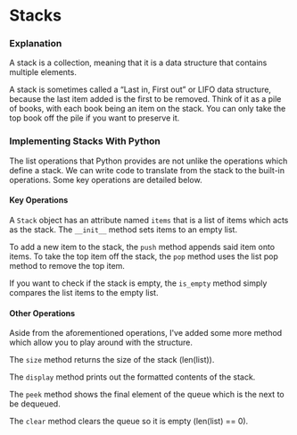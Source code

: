 # Stacks


### Explanation

A stack is a collection, meaning that it is a data structure that contains multiple elements.

A stack is sometimes called a “Last in, First out” or LIFO data structure, because the last item added is the first to be removed. Think of it as a pile of books, with each book being an item on the stack. You can only take the top book off the pile if you want to preserve it.

### Implementing Stacks With Python

The list operations that Python provides are not unlike the operations which define a stack. We can write code to translate from the stack to the built-in operations. Some key operations are detailed below.

#### Key Operations

A `Stack` object has an attribute named `items` that is a list of items which acts as the stack. The `__init__` method sets items to an empty list.

To add a new item to the stack, the `push` method appends said item onto items. To take the top item off the stack, the `pop` method uses the list pop method to remove the top item.

If you want to check if the stack is empty, the `is_empty` method simply compares the list items to the empty list.

#### Other Operations
Aside from the aforementioned operations, I've added some more method which allow you to play around with the structure.

The `size` method returns the size of the stack (len(list)).

The `display` method prints out the formatted contents of the stack.

The `peek` method shows the final element of the queue which is the next to be dequeued.

The `clear` method clears the queue so it is empty (len(list) == 0).
